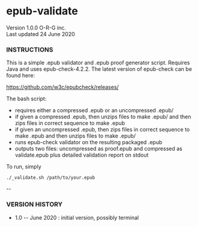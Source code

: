 # epub-validate
Version 1.0.0
O-R-G inc.  
Last updated 24 June 2020

### INSTRUCTIONS

This is a simple .epub validator and .epub proof generator script. Requires Java and uses epub-check-4.2.2. The latest version of epub-check can be found here: 

https://github.com/w3c/epubcheck/releases/

The bash script:

+ requires either a compressed .epub or an uncompressed .epub/
+ if given a compressed .epub, then unzips files to make .epub/ and then zips files in correct sequence to make .epub
+ if given an uncompressed .epub, then zips files in correct sequence to make .epub and then unzips files to make .epub/
+ runs epub-check validator on the resulting packaged .epub
+ outputs two files: uncompressed as proof.epub and compressed as validate.epub plus detailed validation report on stdout

To run, simply
    
    ./_validate.sh /path/to/your.epub

--

### VERSION HISTORY
+ 1.0 -- June 2020 : initial version, possibly terminal
